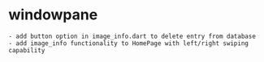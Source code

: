 # windowpane

    - add button option in image_info.dart to delete entry from database
    - add image_info functionality to HomePage with left/right swiping capability